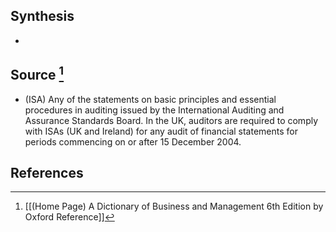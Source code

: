 ## Synthesis
- 
## Source [^1]
- (ISA) Any of the statements on basic principles and essential procedures in auditing issued by the International Auditing and Assurance Standards Board. In the UK, auditors are required to comply with ISAs (UK and Ireland) for any audit of financial statements for periods commencing on or after 15 December 2004.
## References

[^1]: [[(Home Page) A Dictionary of Business and Management 6th Edition by Oxford Reference]]